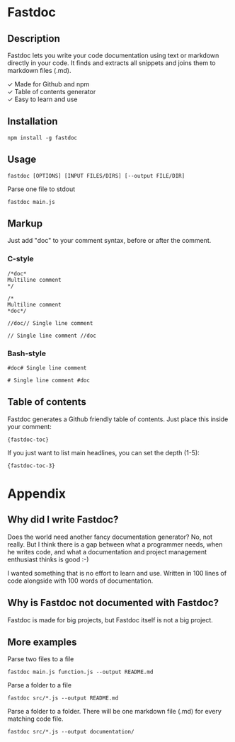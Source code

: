 # Fastdoc

## Description

Fastdoc lets you write your code documentation using text or markdown directly in your code.
It finds and extracts all snippets and joins them to markdown files (.md).

✓ Made for Github and npm  
✓ Table of contents generator  
✓ Easy to learn and use

## Installation

	npm install -g fastdoc

## Usage

	fastdoc [OPTIONS] [INPUT FILES/DIRS] [--output FILE/DIR]

Parse one file to stdout

	fastdoc main.js

## Markup

Just add "doc" to your comment syntax, before or after the comment.

### C-style

	/*doc*
	Multiline comment
	*/

	/*
	Multiline comment
	*doc*/

	//doc// Single line comment

	// Single line comment //doc

### Bash-style

	#doc# Single line comment

	# Single line comment #doc

## Table of contents

Fastdoc generates a Github friendly table of contents. Just place this inside your comment:

	{fastdoc-toc}

If you just want to list main headlines, you can set the depth (1-5):

	{fastdoc-toc-3}

# Appendix

## Why did I write Fastdoc?

Does the world need another fancy documentation generator? No, not really. But I think there is a gap between what a programmer needs, when he writes code, and what a documentation and project management enthusiast thinks is good :-)

I wanted something that is no effort to learn and use. Written in 100 lines of code alongside with 100 words of documentation.

## Why is Fastdoc not documented with Fastdoc?

Fastdoc is made for big projects, but Fastdoc itself is not a big project.

## More examples

Parse two files to a file

	fastdoc main.js function.js --output README.md

Parse a folder to a file

	fastdoc src/*.js --output README.md

Parse a folder to a folder. There will be one markdown file (.md) for every matching code file.

	fastdoc src/*.js --output documentation/
